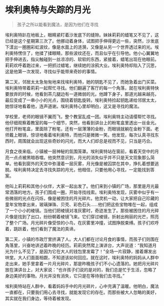 # 埃利奥特与失踪的月光
> 孩子之所以能看到魔法，是因为他们在寻找

埃利奥特趴在地板上，眼睛紧盯着沙发底下的缝隙。妹妹莉莉的蜡笔又不见了，这已经是这个星期第三次了。他挪动着身体，试图把手伸得更远一些，突然，沙发底下漾出一圈圈彩虹波纹，像是水面上的涟漪，又像是从另一个世界透过来的光。埃利奥特愣住了，他揉了揉眼睛，那些波纹还在，而且似乎在引导他。他小心翼翼地把手伸进去，指尖触碰到一丝凉凉的、软软的东西，紧接着，蜡笔出现在他眼前。莉莉欢呼着跑过来，一把抓过蜡笔，继续她的涂鸦大业。埃利奥特却陷入了沉思，这是他第一次发现，寻找似乎能带来奇妙的事情。

第二天，邻居太太急匆匆地来找埃利奥特，她的钥匙不见了，而她急着出门买菜。埃利奥特带着莉莉一起帮忙寻找。他们翻遍了客厅的每一个角落，就在埃利奥特快要放弃的时候，他看到茶几腿边有一道微弱的光。他蹲下身子，那道光越来越亮，最后变成了一串小小的光点，围绕着钥匙旋转。埃利奥特捡起钥匙递给邻居太太，她惊讶地看着他，连声道谢。埃利奥特心里却明白，这又是寻找的魔法。

学校里，老师的眼镜不翼而飞，整个教室乱成一团。埃利奥特主动请缨帮忙寻找。他仔细观察着教室的每一个细节，突然，他看到讲台上的粉笔盒里透出一丝金光。他打开粉笔盒，里面除了粉笔，还有一层薄薄的金粉，而眼镜就躺在金粉下面。老师戴上眼镜，惊讶地看着埃利奥特，而他只是微微一笑。他发现，每次认真寻找东西时，周围就会出现这些奇妙的闪光，而大人们却总是视而不见，只当是巧合。

月食之夜来临，小镇被一层神秘的氛围笼罩。埃利奥特站在窗前，看着天空中的月亮一点点被黑暗吞噬。他突然意识到，月光的消失似乎并不只是天文现象那么简单。他看到窗外的天空中弥漫着一层灰雾，月光像是被囚禁在其中，挣扎着想要逃脱。埃利奥特决定去寻找失踪的月光，他相信，只要他用心寻找，一定能找到答案。

他叫上莉莉和其他小伙伴，大家一起出发了。他们来到小镇的广场，那里是月光最常洒落的地方。孩子们围成一圈，开始寻找线索。埃利奥特发现，灰雾中似乎有一些微弱的光点在闪烁，像是被困住的月光碎片。他灵机一动，让大家把自己珍藏的童年宝物拿出来，玻璃弹珠、贝壳、彩色石头……他们把这些宝物堆在一起，组成了一个小小的棱镜。当他们把棱镜对准灰雾时，奇迹发生了。那些被困住的月光碎片像是找到了出口，纷纷朝着棱镜飞来。它们穿过棱镜，折射出绚丽的光芒，照亮了整个广场。月光碎片像受惊的小鸟，在灰雾里冲撞，试图挣脱束缚。孩子们欢呼着，跳跃着，他们看到了魔法的真谛。

第二天，小镇的市政厅里挤满了人。大人们都在讨论月食的事情，而孩子们则围在角落里，兴奋地讲述着昨晚的经历。莉莉突然爬上演讲台，大声说道：“我知道月光为什么不见了，是因为它在大人的钱包里发霉了！”全场一片寂静，接着爆发出哄堂。大人们面面相觑，不知道该如何回应。就在这时，埃利奥特的妈妈从人群中走出来，她手里拿着一片月光碎片，那是昨晚孩子们不小心遗落的。她把月光碎片放在演讲台上，对大家说：“也许孩子们说的是对的，我们总是忙于生活，忽略了身边美好的事物。月光并没有消失，它只是在等待我们去寻找。”

埃利奥特站在人群中，看着妈妈手中的月光碎片，心中充满了温暖。他明白，魔法一直都在，只要我们用心去寻找，就能发现它的存在。而那些被大人忽略的美好，其实就在我们身边，等待着被发现。